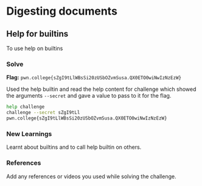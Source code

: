 # Digesting documents

## Help for builtins
To use help on builtins

### Solve
**Flag:** `pwn.college{sZgI9tLlWBsSi20zUSbOZvmSusa.QX0ETO0wiNwIzNzEzW}`

Used the help builtin and read the help content for challenge which showed the arguments `--secret` and gave a value to pass to it for the flag.

```bash
help challenge
challenge --secret sZgI9tLl
pwn.college{sZgI9tLlWBsSi20zUSbOZvmSusa.QX0ETO0wiNwIzNzEzW}
```

### New Learnings
Learnt about builtins and to call help builtin on others.

### References 
Add any references or videos you used while solving the challenge.
